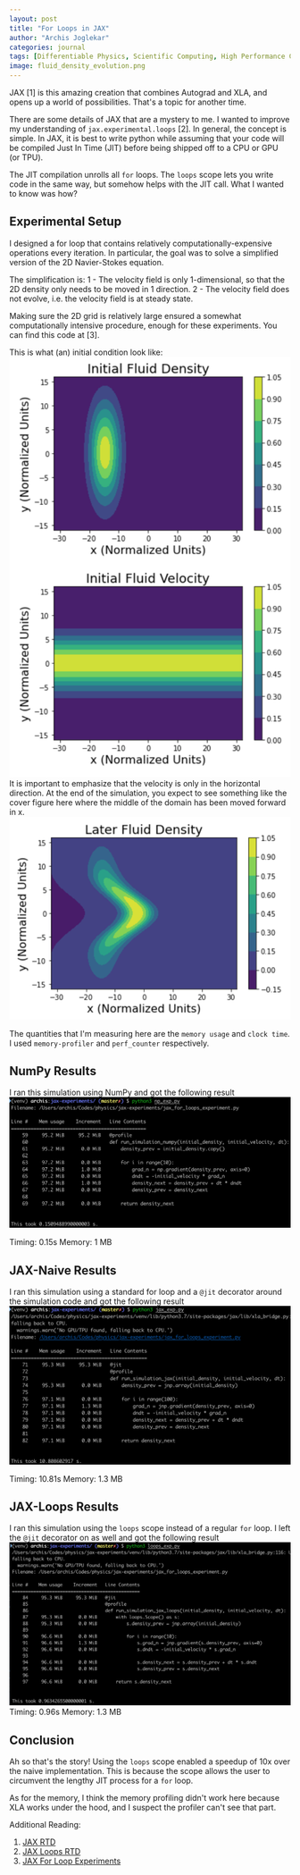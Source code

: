 ```yaml
---
layout: post
title: "For Loops in JAX"
author: "Archis Joglekar"
categories: journal
tags: [Differentiable Physics, Scientific Computing, High Performance Computing]
image: fluid_density_evolution.png
---
```

JAX [1] is this amazing creation that combines Autograd and XLA, and opens up a world of possibilities. 
That's a topic for another time.

There are some details of JAX that are a mystery to me. I wanted to improve my understanding of `jax.experimental.loops`
[2]. In general, the concept is simple. In JAX, it is best to write python while assuming that your code will be 
compiled Just In Time (JIT) before being shipped off to a CPU or GPU (or TPU). 

The JIT compilation unrolls all `for` loops. The `loops` scope lets you write code in the same way, but somehow helps 
with the JIT call. What I wanted to know was how?

Experimental Setup
------------------
I designed a for loop that contains relatively computationally-expensive operations every iteration. In particular,
the goal was to solve a simplified version of the 2D Navier-Stokes equation.

The simplification is:
1 - The velocity field is only 1-dimensional, so that the 2D density only needs to be moved in 1 direction.
2 - The velocity field does not evolve, i.e. the velocity field is at steady state. 

Making sure the 2D grid is relatively large ensured a somewhat computationally intensive procedure, enough for these 
experiments. You can find this code at [3].

This is what (an) initial condition look like:
![Initial Density and Velocity](../assets/img/initial_conditions.png)
It is important to emphasize that the velocity is only in the horizontal direction. At the end of the simulation, you 
expect to see something like the cover figure here where the middle of the domain has been moved forward in x.
![Final Density](../assets/img/fluid_density_evolution.png)

The quantities that I'm measuring here are the `memory usage` and `clock time`. I used `memory-profiler` and 
`perf_counter` respectively. 


NumPy Results
---------------
I ran this simulation using NumPy and got the following result
![NumPy](../assets/img/numpy_experiment.png)

Timing: 0.15s
Memory: 1 MB 

JAX-Naive Results
------------------
I ran this simulation using a standard for loop and a `@jit` decorator around the simulation code and 
got the following result
![JAX-Naive](../assets/img/jax_naive_experiment.png)

Timing: 10.81s
Memory: 1.3 MB 

JAX-Loops Results
------------------
I ran this simulation using the `loops` scope instead of a regular `for` loop. I left the `@jit` decorator on as well 
and got the following result
![NumPy](../assets/img/jax_scope_experiment.png)
Timing: 0.96s
Memory: 1.3 MB


Conclusion
------------
Ah so that's the story! Using the `loops` scope enabled a speedup of 10x over the naive implementation. This is because 
the scope allows the user to circumvent the lengthy JIT process for a `for` loop. 

As for the memory, I think the memory profiling didn't work here because XLA works under the hood, and I suspect the profiler can't 
see that part.


Additional Reading:
1. [JAX RTD](https://jax.readthedocs.io/en/latest/index.html)
2. [JAX Loops RTD](https://jax.readthedocs.io/en/latest/jax.experimental.loops.html)
3. [JAX For Loop Experiments](https://github.com/joglekara/jax-experiments)